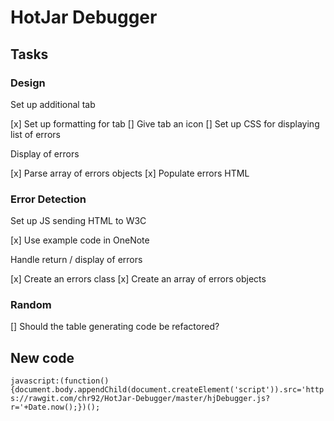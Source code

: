 # HotJar Debugger

## Tasks 

### Design

Set up additional tab

[x] Set up formatting for tab
[] Give tab an icon
[] Set up CSS for displaying list of errors

Display of errors

[x] Parse array of errors objects
[x] Populate errors HTML

### Error Detection

Set up JS sending HTML to W3C

[x] Use example code in OneNote

Handle return / display of errors

[x] Create an errors class
[x] Create an array of errors objects

### Random

[] Should the table generating code be refactored?

## New code

```javascript:(function(){document.body.appendChild(document.createElement('script')).src='https://rawgit.com/chr92/HotJar-Debugger/master/hjDebugger.js?r='+Date.now();})();```